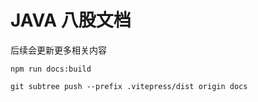 # JAVA 八股文档

后续会更新更多相关内容

```
npm run docs:build

git subtree push --prefix .vitepress/dist origin docs
```
